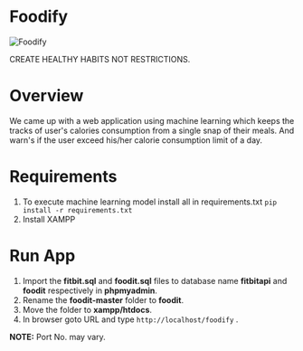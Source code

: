 # Foodify

![Foodify](https://github.com/somyaranjan26/Foodify/blob/master/foodify/foodify_black.png)

CREATE HEALTHY HABITS NOT RESTRICTIONS.


# Overview

We came up with a web application using machine learning which keeps the tracks of user's calories consumption from a single snap of their meals. And warn's if the user exceed his/her calorie consumption limit of a day.

# Requirements

1. To execute machine learning model install all in requirements.txt
`pip install -r requirements.txt`
2. Install XAMPP

# Run App

1. Import the **fitbit.sql** and **foodit.sql** files to database name **fitbitapi** and **foodit** respectively in **phpmyadmin**.
2. Rename the **foodit-master** folder to **foodit**.
3. Move the folder to **xampp/htdocs**.
4. In browser goto URL and type  `http://localhost/foodify` .

**NOTE:** Port No. may vary.
